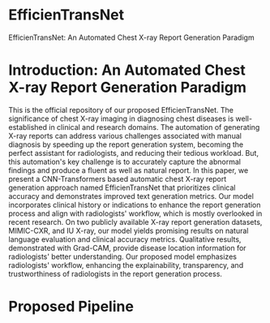 # EfficienTransNet
EfficienTransNet: An Automated Chest X-ray Report Generation Paradigm

# Introduction: An Automated Chest X-ray Report Generation Paradigm
This is the official repository of our proposed EfficienTransNet. The significance of chest X-ray imaging in diagnosing chest diseases is well-established in clinical and research domains. The automation of generating X-ray reports can address various challenges associated with manual diagnosis by speeding up the report generation system, becoming the perfect assistant for radiologists, and reducing their tedious workload. But, this automation's key challenge is to accurately capture the abnormal findings and produce a fluent as well as natural report. In this paper, we present a CNN-Transformers based automatic chest X-ray report generation approach named EfficienTransNet that prioritizes clinical accuracy and demonstrates improved text generation metrics. Our model incorporates clinical history or indications to enhance the report generation process and align with radiologists' workflow, which is mostly overlooked in recent research. On two publicly available X-ray report generation datasets, MIMIC-CXR, and IU X-ray, our model yields promising results on natural language evaluation and clinical accuracy metrics. Qualitative results, demonstrated with Grad-CAM, provide disease location information for radiologists' better understanding. Our proposed model emphasizes radiologists' workflow, enhancing the explainability, transparency, and trustworthiness of radiologists in the report generation process. 

# Proposed Pipeline

